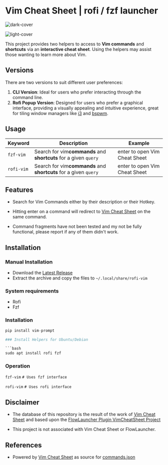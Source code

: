 # Vim Cheat Sheet | rofi / fzf launcher

![dark-cover](https://github.com/ubuntupunk/vim-prompt/blob/main/src/vim_prompt/readme/Dark-Cover.png)

![light-cover](https://github.com/ubuntupunk/vim-prompt/blob/main/src/vim_prompt/readme/Light-Cover.png)

This project provides two helpers to access to **Vim commands** and **shortcuts** via an **interactive cheat sheet**. Using the helpers may assist those wanting to learn more about Vim.

## Versions

There are two versions to suit different user preferences:

1. **CLI Version**: Ideal for users who prefer interacting through the command line.
2. **Rofi Popup Version**: Designed for users who prefer a graphical interface, providing a visually appealing and intuitive experience, great for tiling window managers like [i3](https://i3wm.org/) and [bspwm](https://github.com/baskerville/bspwm).

## Usage

| Keyword        | Description                                                                    | Example     |
| -------------- | ------------------------------------------------------------------------------ | ----------- |
| `fzf-vim` | Search for vim**commands** and **shortcuts** for a given `query` | enter to open Vim Cheat Sheet |
| `rofi-vim` | Search for vim**commands** and **shortcuts** for a given `query` | enter to open Vim Cheat Sheet |

## Features

* Search for Vim Commands either by their description or their Hotkey.
* Hitting enter on a command will redirect to [Vim Cheat Sheet](https://vim.rtorr.com/ "rtorr website") on the same command.

* Command fragments have not been tested and my not be fully functional, please report if any of them didn't work.

## Installation

### Manual Installation

* Download the [Latest Release](https://github.com/ubuntpunk/rofi-vim/releases/latest)
* Extract the archive and copy the files to `~/.local/share/rofi-vim`

### System requirements
- Rofi
- Fzf

### Installation

```python
pip install vim-prompt

### Install Helpers for Ubuntu/Debian

```bash
sudo apt install rofi fzf
```

### Operation
`fzf-vim`  `# Uses fzf interface`

`rofi-vim`  `# Uses rofi interface`

## Disclaimer

* The database of this repository is the result of the work of [Vim Cheat Sheet](https://vim.rtorr.com/ "rtorr website")
and based upon the [FlowLauncher Plugin VimCheatSheet Project](https://github.com/MoAlSeifi/Flow.Launcher.Plugin.VimCheatSheet)

* This project is not associated with Vim Cheat Sheet or FlowLauncher.

## References

- Powered by [Vim Cheat Sheet](https://vim.rtorr.com/ "rtorr website") as source for [commands.json](https://github.com/ubuntpunk/rofi-vim/blob/main/db/commands.json "commands json database")
